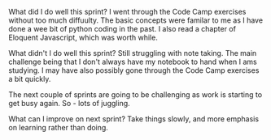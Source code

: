 What did I do well this sprint?
I went through the Code Camp exercises without too much diffuulty. The basic concepts were familar to me as I have done a wee bit of python coding in the past. I also read a chapter of Eloquent Javascript, which was worth while.

What didn't I do well this sprint?
Still struggling with note taking. The main challenge being that I don't always have my notebook to hand when I ams studying. I may have also possibly gone through the Code Camp exercises a bit quickly.

The next couple of sprints are going to be challenging as work is starting to get busy again. So - lots of juggling.

What can I improve on next sprint?
Take things slowly, and more emphasis on learning rather than doing.
